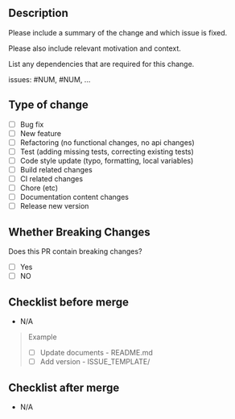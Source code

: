 ## Description

Please include a summary of the change and which issue is fixed.

Please also include relevant motivation and context.

List any dependencies that are required for this change.

issues: #NUM, #NUM, ...

## Type of change

- [ ] Bug fix
- [ ] New feature
- [ ] Refactoring (no functional changes, no api changes)
- [ ] Test (adding missing tests, correcting existing tests)
- [ ] Code style update (typo, formatting, local variables)
- [ ] Build related changes
- [ ] CI related changes
- [ ] Chore (etc)
- [ ] Documentation content changes
- [ ] Release new version

## Whether Breaking Changes

Does this PR contain breaking changes?

- [ ] Yes
- [ ] NO

## Checklist before merge

- N/A

> Example
>
> - [ ] Update documents - README.md
> - [ ] Add version - ISSUE_TEMPLATE/

## Checklist after merge

- N/A
